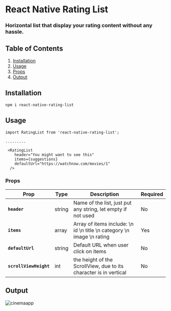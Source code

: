 # React Native Rating List

### Horizontal list that display your rating content without any hassle.

## Table of Contents

1. [Installation](#installation)
2. [Usage](#usage)
3. [Props](#props)
4. [Output](#output)

## Installation

`npm i react-native-rating-list`

## Usage

```
import RatingList from 'react-native-rating-list';

.........

 <RatingList
    header="You might want to see this"
    items={suggestions}
    defaultUrl="https://watchnow.com/movies/1"
  />
```

### Props

| Prop | Type | Description | Required
|---|---|---|---|
|**`header`**|string| Name of the list, just put any string, let empty if not used|No
|**`items`**|array|Array of items include: \n id \n title \n category \n image \n rating |Yes
|**`defaultUrl`**|string| Default URL when user click on items |No
|**`scrollViewHeight`**|int|the height of the ScrollView, due to its character is in vertical|No


## Output
![cinemaapp](https://i.ibb.co/C9PTnBy/Example.png)
